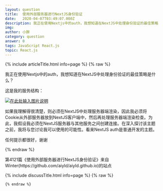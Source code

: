 ```yaml
---
layout: question
title:  使用外部服务器进行NextJS身份验证
date:   2020-04-07T03:49:07.000Z
description: 我正在使用Nextjs中的auth，我想知道在NextJS中处理身份验证的最佳策略是什么？ 这是我的服务结构：如果我理解得很清楚，则必须在Ne...
img: 
author: 小胖
category: question
answer: 0
tags: JavaScript React.js
topic: React.js
---
```

<div class="article-root">
  <div class="article">
    {% include articleTitle.html info=page %}
    {% raw %}
    <div class="article-content"><p><font style="vertical-align: inherit;"><font style="vertical-align: inherit;">我正在使用Nextjs中的auth，我想知道在NextJS中处理身份验证的最佳策略是什么？ </font></font></p>

<p><font style="vertical-align: inherit;"><font style="vertical-align: inherit;">这是我的服务结构：</font></font></p>

<p><a href="https://www.samyoc.com//uploads/users/24019/images/thumbnails/1586231220190.png" data-src="https://www.samyoc.com//uploads/users/24019/images/1586231220190.png" rel="nofollow noreferrer"><img src="https://i.stack.imgur.com/jVYRO.png" alt="在此处输入图片说明"></a></p>

<p><font style="vertical-align: inherit;"><font style="vertical-align: inherit;">如果我理解得很清楚，则必须在NextJS中处理服务器端渲染，因此我必须将Cookie从外部服务器放到NextJS客户端中，然后再处理服务器端渲染检查。</font><font style="vertical-align: inherit;">为此，我假设我必须在NextJS服务器与其他服务之间创建连接。</font><font style="vertical-align: inherit;">在深入探讨该主题之前，我将与您讨论我可以使用的可能性。</font><font style="vertical-align: inherit;">看来NextJS auth是普通开发的主题。</font></font></p>

<p><font style="vertical-align: inherit;"><font style="vertical-align: inherit;">任何提示都很好，谢谢</font></font></p></div>
    {% endraw %}
  </div>
  <p class="winter_mark">第4121篇《使用外部服务器进行NextJS身份验证》来自Winter(https://github.com/aiyld/aiyld.github.io)的站点</p>
  <div class="discuss-wrapper">
    {% include discussTitle.html info=page %}
    {% raw %}
    
    {% endraw %}
  </div>
<div>
